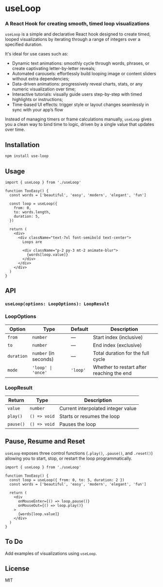 # useLoop
### A  React Hook for creating smooth, timed loop visualizations
```useLoop``` is a simple and declarative React hook designed to create timed, looped visualizations by iterating through a range of integers over a specified duration.

It's ideal for use cases such as:
- Dynamic text animations: smoothly cycle through words, phrases, or create captivating letter-by-letter reveals;
- Automated carousels: effortlessly build looping image or content sliders without extra dependencies;
- Data-driven animations: progressively reveal charts, stats, or any numeric visualization over time;
- Interactive tutorials: visually guide users step-by-step with timed highlights or instructions;
- Time-based UI effects: trigger style or layout changes seamlessly in sync with your app’s flow

Instead of managing timers or frame calculations manually, ```useLoop``` gives you a clean way to bind time to logic, driven by a single value that updates over time.

## Installation

```bash
npm install use-loop
```

## Usage

```tsx
import { useLoop } from './useLoop'

function TooEasy() {
  const words = ['beautiful', 'easy', 'modern', 'elegant', 'fun']

  const loop = useLoop({
    from: 0,
    to: words.length,
    duration: 5,
  })

  return (
    <div>
      <div className="text-7xl font-semibold text-center">
        Loops are

        <div className="p-2 py-3 mt-2 animate-blur">
          {words[loop.value]}
        </div>
      </div>
    </div>
  )
}
```

## API

### `useLoop(options: LoopOptions): LoopResult`

### LoopOptions

| Option    | Type                     | Default | Description                                   |
|-----------|--------------------------|---------|-----------------------------------------------|
| `from`    | `number`                 | —       | Start index (inclusive)                       |
| `to`      | `number`                 | —       | End index (exclusive)                         |
| `duration`| `number` (in seconds)    | —       | Total duration for the full cycle             |
| `mode`    | `'loop' \| 'once'`       | `'loop'`| Whether to restart after reaching the end     |

### LoopResult

| Return      | Type        | Description                          |
|-------------|-------------|--------------------------------------|
| `value`     | `number`    | Current interpolated integer value   |
| `play()`    | `() => void`| Starts or resumes the loop           |
| `pause()`   | `() => void`| Pauses the loop                      |


## Pause, Resume and Reset
```useLoop``` exposes three control functions (```.play()```, ```.pause()```, and ```.reset()```) allowing you to start, stop, or restart the loop programmatically.

```tsx
import { useLoop } from './useLoop'

function TooEasy() {
  const loop = useLoop({ from: 0, to: 5, duration: 2 })
  const words = ['beautiful', 'easy', 'modern', 'elegant', 'fun']

  return (
    <div
      onMouseEnter={() => loop.pause()}
      onMouseOut={() => loop.play()}
    >
      {words[loop.value]}
    </div>
  )
}
```

## To Do
Add examples of visualizations using ```useLoop```.

## License
MIT